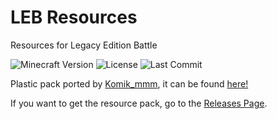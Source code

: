 # LEB Resources
Resources for Legacy Edition Battle

![Minecraft Version](https://img.shields.io/badge/Minecraft-1.16.5--1.17.1-80ba42?style=for-the-badge) ![License](https://img.shields.io/github/license/DBTDerpbox/LEB-resources?style=for-the-badge) ![Last Commit](https://img.shields.io/github/last-commit/dbtderpbox/LEB-resources?style=for-the-badge)

Plastic pack ported by [Komik_mmm](https://www.planetminecraft.com/member/komik_mmm/), it can be found [here!](https://www.planetminecraft.com/texture-pack/the-plastic-texture-pack/)

If you want to get the resource pack, go to the [Releases Page](https://github.com/DBTDerpbox/Legacy-Edition-Battle/releases).
